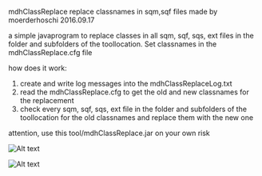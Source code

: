 mdhClassReplace
replace classnames in sqm,sqf files
made by moerderhoschi
2016.09.17

a simple javaprogram to replace classes in all sqm, sqf, sqs, ext files in the folder and subfolders of the toollocation. Set classnames in the mdhClassReplace.cfg file

how does it work:
1. create and write log messages into the mdhClassReplaceLog.txt
2. read the mdhClassReplace.cfg to get the old and new classnames for the replacement
3. check every sqm, sqf, sqs, ext file in the folder and subfolders of the toollocation for the old classnames and replace them with the new one

attention, use this tool/mdhClassReplace.jar on your own risk

 ![Alt text](http://moerderhoschi.bplaced.net/public/tools/arma3/mdhClassReplace.cfg.png)

 ![Alt text](http://moerderhoschi.bplaced.net/public/tools/arma3/mdhClassReplaceLog.txt.png)
